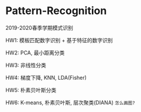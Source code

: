 # Pattern-Recognition
2019-2020春季学期模式识别

HW1: 模板匹配数字识别 + 基于特征的数字识别

HW2: PCA, 最小距离分类

HW3: 非线性分类

HW4: 梯度下降, KNN, LDA(Fisher) 

HW5: 朴素贝叶斯分类

HW6: K-means, 朴素贝叶斯, 层次聚类(DIANA) `怎么画图?`